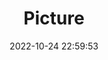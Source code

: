 ---
weight: 1
images:
- /images/edited/54.jpeg
title: Picture
date: 2022-10-24 22:59:53
tags:
- luminar
- work
---